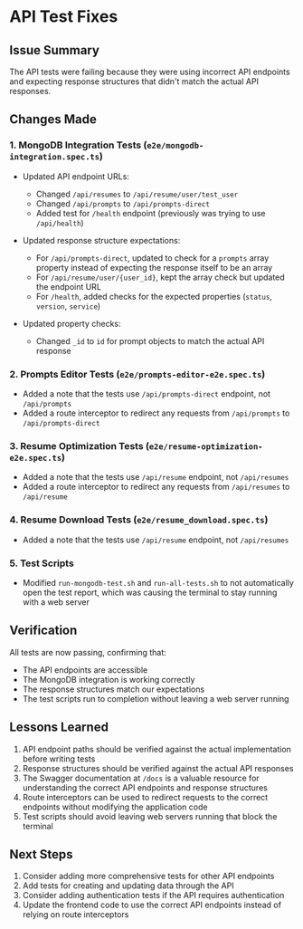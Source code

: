# API Test Fixes

## Issue Summary

The API tests were failing because they were using incorrect API endpoints and expecting response structures that didn't match the actual API responses.

## Changes Made

### 1. MongoDB Integration Tests (`e2e/mongodb-integration.spec.ts`)

- Updated API endpoint URLs:
  - Changed `/api/resumes` to `/api/resume/user/test_user`
  - Changed `/api/prompts` to `/api/prompts-direct`
  - Added test for `/health` endpoint (previously was trying to use `/api/health`)

- Updated response structure expectations:
  - For `/api/prompts-direct`, updated to check for a `prompts` array property instead of expecting the response itself to be an array
  - For `/api/resume/user/{user_id}`, kept the array check but updated the endpoint URL
  - For `/health`, added checks for the expected properties (`status`, `version`, `service`)

- Updated property checks:
  - Changed `_id` to `id` for prompt objects to match the actual API response

### 2. Prompts Editor Tests (`e2e/prompts-editor-e2e.spec.ts`)

- Added a note that the tests use `/api/prompts-direct` endpoint, not `/api/prompts`
- Added a route interceptor to redirect any requests from `/api/prompts` to `/api/prompts-direct`

### 3. Resume Optimization Tests (`e2e/resume-optimization-e2e.spec.ts`)

- Added a note that the tests use `/api/resume` endpoint, not `/api/resumes`
- Added a route interceptor to redirect any requests from `/api/resumes` to `/api/resume`

### 4. Resume Download Tests (`e2e/resume_download.spec.ts`)

- Added a note that the tests use `/api/resume` endpoint, not `/api/resumes`

### 5. Test Scripts

- Modified `run-mongodb-test.sh` and `run-all-tests.sh` to not automatically open the test report, which was causing the terminal to stay running with a web server

## Verification

All tests are now passing, confirming that:
- The API endpoints are accessible
- The MongoDB integration is working correctly
- The response structures match our expectations
- The test scripts run to completion without leaving a web server running

## Lessons Learned

1. API endpoint paths should be verified against the actual implementation before writing tests
2. Response structures should be verified against the actual API responses
3. The Swagger documentation at `/docs` is a valuable resource for understanding the correct API endpoints and response structures
4. Route interceptors can be used to redirect requests to the correct endpoints without modifying the application code
5. Test scripts should avoid leaving web servers running that block the terminal

## Next Steps

1. Consider adding more comprehensive tests for other API endpoints
2. Add tests for creating and updating data through the API
3. Consider adding authentication tests if the API requires authentication
4. Update the frontend code to use the correct API endpoints instead of relying on route interceptors
